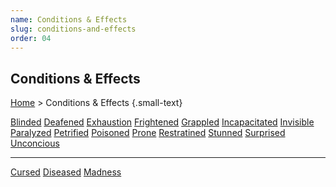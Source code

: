 ```yaml
---
name: Conditions & Effects
slug: conditions-and-effects
order: 04
---
```

## Conditions & Effects
[Home](dm-operations-center) > Conditions & Effects {.small-text}

<div id="menu-container">
    <a href="blinded">Blinded</a>
    <a href="deafened">Deafened</a>
    <a href="exhaustion">Exhaustion</a>
    <a href="frightened">Frightened</a>
    <a href="grappled">Grappled</a>
    <a href="incapacitated">Incapacitated</a>
    <a href="invisible">Invisible</a>
    <a href="paralyzed">Paralyzed</a>
    <a href="petrified">Petrified</a>
    <a href="poisoned">Poisoned</a>
    <a href="prone">Prone</a>
    <a href="restrained">Restratined</a>
    <a href="stunned">Stunned</a>
    <a href="surprised">Surprised</a>
    <a href="unconcious">Unconcious</a>
</div>
<hr/>
<div id="menu-container">
    <a href="cursed">Cursed</a>
    <a href="diseased">Diseased</a>
    <a href="Madness">Madness</a>
</div>